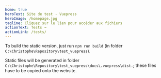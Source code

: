 ```yaml
---
home: true
heroText: Site de test - Vuepress
heroImage: /homepage.jpg
tagline: Cliquez sur le lien pour accéder aux fichiers
actionText: Tests →
actionLink: /tests/
---
```


To build the static version, just run `npm run build` (in folder `C:\Christophe\Repository\test_vuepress`).

Static files will be generated in folder `C:\Christophe\Repository\test_vuepress\docs\.vuepress\dist.`; these files have to be copied onto the website.
